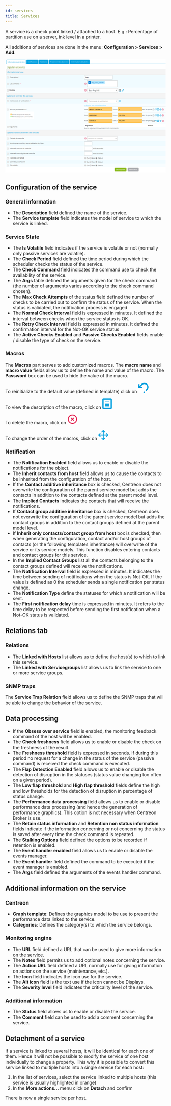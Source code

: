 ```yaml
---
id: services
title: Services
---
```


A service is a check point linked / attached to a host. E.g.: Percentage of partition use on a server, ink level in a
printer.

All additions of services are done in the menu: **Configuration \> Services \> Add**.

![image](../assets/configuration/03addservice.png)

## Configuration of the service

### General information

* The **Description** field defined the name of the service.
* The **Service template** field indicates the model of service to which the service is linked.

### Service State

* The **Is Volatile** field indicates if the service is volatile or not (normally only passive services are volatile).
* The **Check Period** field defined the time period during which the scheduler checks the status of the service.
* The **Check Command** field indicates the command use to check the availability of the service.
* The **Args** table defined the arguments given for the check command (the number of arguments varies according to the
  check command chosen).
* The **Max Check Attempts** of the status field defined the number of checks to be carried out to confirm the status of
  the service. When the status is validated, the notification process is engaged
* The **Normal Check Interval** field is expressed in minutes. It defined the interval between checks when the service status is OK.
* The **Retry Check Interval** field is expressed in minutes. It defined the confirmation interval for the Not-OK service status
* The **Active Checks Enabled** and **Passive Checks Enabled** fields enable / disable the type of check on the service.

### Macros

The **Macros** part serves to add customized macros. 
The **macro name** and **macro value** fields allow us to define the name and value of the macro. The **Password** box
can be used to hide the value of the macro.

To reinitialize to the default value (defined in template) click on <img src="../assets/configuration/common/undo.png" width="32" />

To view the description of the macro, click on <img src="../assets/configuration/common/description.png" width="32" />

To delete the macro, click on <img src="../assets/configuration/common/delete.png" width="32" />

To change the order of the macros, click on <img src="../assets/configuration/common/move.png" width="32" />

### Notification

* The **Notification Enabled** field allows us to enable or disable the notifications for the object.
* The **Inherit contacts from host** field allows us to cause the contacts to be inherited from the configuration of
  the host.
* If the **Contact additive inheritance** box is checked, Centreon does not overwrite the configuration of the parent
  service model but adds the contacts in addition to the contacts defined at the parent model level.
* The **Implied Contacts** indicates the contacts that will receive the notifications.
* If **Contact group additive inheritance** box is checked, Centreon does not overwrite the configuration of the parent
  service model but adds the contact groups in addition to the contact groups defined at the parent model level.
* If **Inherit only contacts/contact group from host** box is checked, then when generating the configuration, contact
  and/or host groups of contacts (or the following templates inheritance) will overwrite of the service or its service
  models. This function disables entering contacts and contact groups for this service.
* In the **Implied Contact Groups** list all the contacts belonging to the contact groups defined will receive the notifications.
* The **Notification Interval** field is expressed in minutes. It indicates the time between sending of notifications
  when the status is Not-OK. If the value is defined as 0 the scheduler sends a single notification per status change.
* The **Notification Type** define the statuses for which a notification will be sent.
* The **First notification delay** time is expressed in minutes. It refers to the time delay to be respected before
  sending the first notification when a Not-OK status is validated.

## Relations tab

### Relations

* The **Linked with Hosts** list allows us to define the host(s) to which to link this service.
* The **Linked with Servicegroups** list allows us to link the service to one or more service groups.

### SNMP traps

The **Service Trap Relation** field allows us to define the SNMP traps that will be able to change the behavior of the service.

## Data processing

* If the **Obsess over service** field is enabled, the monitoring feedback command of the host will be enabled.
* The **Check freshness** field allows us to enable or disable the check on the freshness of the result.
* The **Freshness threshold** field is expressed in seconds. If during this period no request for a change in the status
  of the service (passive command) is received the check command is executed.
* The **Flap Detection Enabled** field allows us to enable or disable the detection of disruption in the statuses (status
  value changing too often on a given period).
* The **Low flap threshold** and **High flap threshold** fields define the high and low thresholds for the detection of
  disruption in percentage of status change.
* The **Performance data processing** field allows us to enable or disable performance data processing (and hence the
  generation of performance graphics). This option is not necessary when Centreon Broker is use.
* The **Retain status information** and **Retention non status information** fields indicate if the information concerning
  or not concerning the status is saved after every time the check command is repeated.
* The **Stalking Options** field defined the options to be recorded if retention is enabled.
* The **Event handler enabled** field allows us to enable or disable the events manager.
* The **Event handler** field defined the command to be executed if the event manager is enabled.
* The **Args** field defined the arguments of the events handler command.

## Additional information on the service

### Centreon

* **Graph template**: Defines the graphics model to be use to present the performance data linked to the service.
* **Categories**: Defines the category(s) to which the service belongs.

### Monitoring engine

* The **URL** field defined a URL that can be used to give more information on the service.
* The **Notes** field permits us to add optional notes concerning the service.
* The **Action URL** field defined a URL normally use for giving information on actions on the service (maintenance, etc.).
* The **Icon** field indicates the icon use for the service.
* The **Alt icon** field is the text use if the icon cannot be Displays.
* The **Severity level** field indicates the criticality level of the service.

### Additional information

* The **Status** field allows us to enable or disable the service.
* The **Comment** field can be used to add a comment concerning the service.

## Detachment of a service

If a service is linked to several hosts, it will be identical for each one of them. Hence it will not be possible to
modify the service of one host individually to change a property. This why it is possible to convert this service linked
to multiple hosts into a single service for each host:

1. In the list of services, select the service linked to multiple hosts (this service is usually highlighted in orange)
2. In the **More actions...** menu click on **Detach** and confirm

There is now a single service per host.

